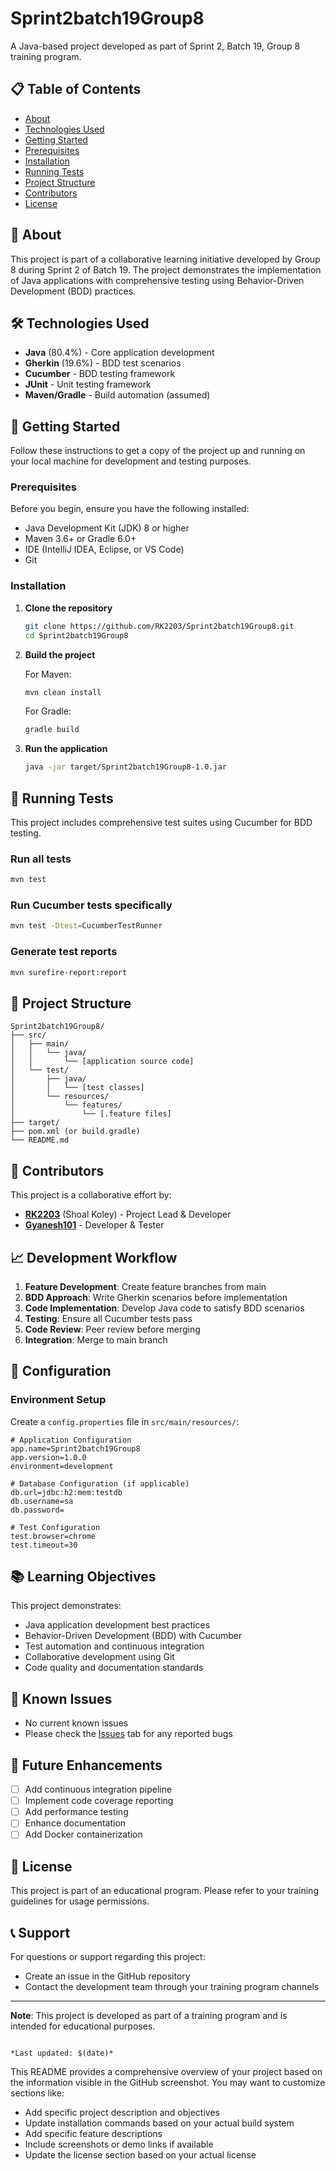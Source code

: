 # Sprint2batch19Group8

A Java-based project developed as part of Sprint 2, Batch 19, Group 8 training program.

## 📋 Table of Contents

- [About](#about)
- [Technologies Used](#technologies-used)
- [Getting Started](#getting-started)
- [Prerequisites](#prerequisites)
- [Installation](#installation)
- [Running Tests](#running-tests)
- [Project Structure](#project-structure)
- [Contributors](#contributors)
- [License](#license)

## 🎯 About

This project is part of a collaborative learning initiative developed by Group 8 during Sprint 2 of Batch 19. The project demonstrates the implementation of Java applications with comprehensive testing using Behavior-Driven Development (BDD) practices.

## 🛠️ Technologies Used

- **Java** (80.4%) - Core application development
- **Gherkin** (19.6%) - BDD test scenarios
- **Cucumber** - BDD testing framework
- **JUnit** - Unit testing framework
- **Maven/Gradle** - Build automation (assumed)

## 🚀 Getting Started

Follow these instructions to get a copy of the project up and running on your local machine for development and testing purposes.

### Prerequisites

Before you begin, ensure you have the following installed:

- Java Development Kit (JDK) 8 or higher
- Maven 3.6+ or Gradle 6.0+
- IDE (IntelliJ IDEA, Eclipse, or VS Code)
- Git

### Installation

1. **Clone the repository**
   ```bash
   git clone https://github.com/RK2203/Sprint2batch19Group8.git
   cd Sprint2batch19Group8
   ```

2. **Build the project**
   
   For Maven:
   ```bash
   mvn clean install
   ```
   
   For Gradle:
   ```bash
   gradle build
   ```

3. **Run the application**
   ```bash
   java -jar target/Sprint2batch19Group8-1.0.jar
   ```

## 🧪 Running Tests

This project includes comprehensive test suites using Cucumber for BDD testing.

### Run all tests
```bash
mvn test
```

### Run Cucumber tests specifically
```bash
mvn test -Dtest=CucumberTestRunner
```

### Generate test reports
```bash
mvn surefire-report:report
```

## 📁 Project Structure

```
Sprint2batch19Group8/
├── src/
│   ├── main/
│   │   └── java/
│   │       └── [application source code]
│   └── test/
│       ├── java/
│       │   └── [test classes]
│       └── resources/
│           └── features/
│               └── [.feature files]
├── target/
├── pom.xml (or build.gradle)
└── README.md
```

## 🤝 Contributors

This project is a collaborative effort by:

- **[RK2203](https://github.com/RK2203)** (Shoal Koley) - Project Lead & Developer
- **[Gyanesh101](https://github.com/Gyanesh101)** - Developer & Tester

## 📈 Development Workflow

1. **Feature Development**: Create feature branches from main
2. **BDD Approach**: Write Gherkin scenarios before implementation
3. **Code Implementation**: Develop Java code to satisfy BDD scenarios
4. **Testing**: Ensure all Cucumber tests pass
5. **Code Review**: Peer review before merging
6. **Integration**: Merge to main branch

## 🔧 Configuration

### Environment Setup
Create a `config.properties` file in `src/main/resources/`:

```properties
# Application Configuration
app.name=Sprint2batch19Group8
app.version=1.0.0
environment=development

# Database Configuration (if applicable)
db.url=jdbc:h2:mem:testdb
db.username=sa
db.password=

# Test Configuration
test.browser=chrome
test.timeout=30
```

## 📚 Learning Objectives

This project demonstrates:
- Java application development best practices
- Behavior-Driven Development (BDD) with Cucumber
- Test automation and continuous integration
- Collaborative development using Git
- Code quality and documentation standards

## 🐛 Known Issues

- No current known issues
- Please check the [Issues](https://github.com/RK2203/Sprint2batch19Group8/issues) tab for any reported bugs

## 🚀 Future Enhancements

- [ ] Add continuous integration pipeline
- [ ] Implement code coverage reporting
- [ ] Add performance testing
- [ ] Enhance documentation
- [ ] Add Docker containerization

## 📄 License

This project is part of an educational program. Please refer to your training guidelines for usage permissions.

## 📞 Support

For questions or support regarding this project:
- Create an issue in the GitHub repository
- Contact the development team through your training program channels

---

**Note**: This project is developed as part of a training program and is intended for educational purposes.

```

*Last updated: $(date)*
```

This README provides a comprehensive overview of your project based on the information visible in the GitHub screenshot. You may want to customize sections like:

- Add specific project description and objectives
- Update installation commands based on your actual build system
- Add specific feature descriptions
- Include screenshots or demo links if available
- Update the license section based on your actual license


